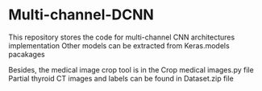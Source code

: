 # Multi-channel-DCNN
This repository stores the code for multi-channel CNN architectures implementation
Other models can be extracted from Keras.models pacakages

Besides, the medical image crop tool is in the Crop medical images.py file
Partial thyroid CT images and labels can be found in Dataset.zip file

